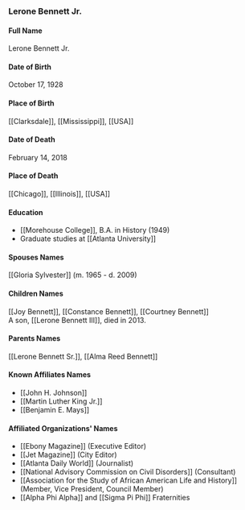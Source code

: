 ### Lerone Bennett Jr.

#### Full Name

Lerone Bennett Jr.

#### Date of Birth

October 17, 1928

#### Place of Birth

[[Clarksdale]], [[Mississippi]], [[USA]]

#### Date of Death

February 14, 2018

#### Place of Death

[[Chicago]], [[Illinois]], [[USA]]

#### Education

- [[Morehouse College]], B.A. in History (1949)
- Graduate studies at [[Atlanta University]]

#### Spouses Names

[[Gloria Sylvester]] (m. 1965 - d. 2009)

#### Children Names

[[Joy Bennett]], [[Constance Bennett]], [[Courtney Bennett]]  
A son, [[Lerone Bennett III]], died in 2013.

#### Parents Names

[[Lerone Bennett Sr.]], [[Alma Reed Bennett]]

#### Known Affiliates Names

- [[John H. Johnson]]
- [[Martin Luther King Jr.]]
- [[Benjamin E. Mays]]

#### Affiliated Organizations' Names

- [[Ebony Magazine]] (Executive Editor)
- [[Jet Magazine]] (City Editor)
- [[Atlanta Daily World]] (Journalist)
- [[National Advisory Commission on Civil Disorders]] (Consultant)
- [[Association for the Study of African American Life and History]] (Member, Vice President, Council Member)
- [[Alpha Phi Alpha]] and [[Sigma Pi Phi]] Fraternities